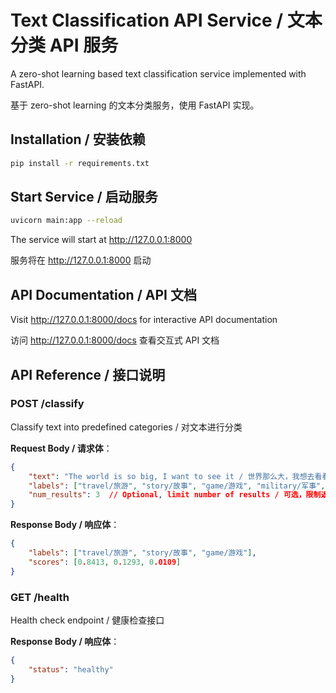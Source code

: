 # Text Classification API Service / 文本分类 API 服务

A zero-shot learning based text classification service implemented with FastAPI.

基于 zero-shot learning 的文本分类服务，使用 FastAPI 实现。

## Installation / 安装依赖

```bash
pip install -r requirements.txt
```

## Start Service / 启动服务

```bash
uvicorn main:app --reload
```

The service will start at http://127.0.0.1:8000

服务将在 http://127.0.0.1:8000 启动

## API Documentation / API 文档

Visit http://127.0.0.1:8000/docs for interactive API documentation

访问 http://127.0.0.1:8000/docs 查看交互式 API 文档

## API Reference / 接口说明

### POST /classify

Classify text into predefined categories / 对文本进行分类

**Request Body / 请求体**：

```json
{
    "text": "The world is so big, I want to see it / 世界那么大，我想去看看",
    "labels": ["travel/旅游", "story/故事", "game/游戏", "military/军事", "technology/科技", "home/家居"],
    "num_results": 3  // Optional, limit number of results / 可选，限制返回结果数量
}
```

**Response Body / 响应体**：

```json
{
    "labels": ["travel/旅游", "story/故事", "game/游戏"],
    "scores": [0.8413, 0.1293, 0.0109]
}
```

### GET /health

Health check endpoint / 健康检查接口

**Response Body / 响应体**：

```json
{
    "status": "healthy"
}
```